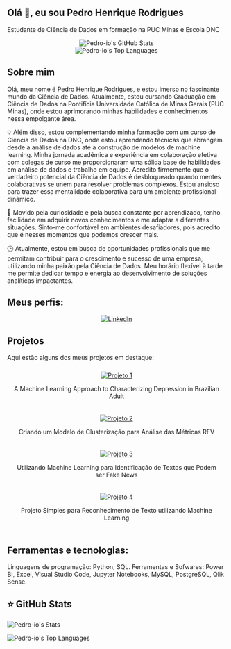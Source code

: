 ## Olá 👋, eu sou Pedro Henrique Rodrigues

Estudante de Ciência de Dados em formação na PUC Minas e Escola DNC

<div align="center">
  <img src="https://github-readme-stats.vercel.app/api?username=Pedro-io&theme=dracula&show_icons=true&hide_border=false&count_private=true" alt="Pedro-io's GitHub Stats" />
  <br>
  <img src="https://github-readme-stats.vercel.app/api/top-langs/?username=Pedro-io&theme=dracula&show_icons=true&hide_border=false&layout=compact" alt="Pedro-io's Top Languages" />
</div>


## Sobre mim

Olá, meu nome é Pedro Henrique Rodrigues, e estou imerso no fascinante mundo da Ciência de Dados. Atualmente, estou cursando Graduação em Ciência de Dados na Pontifícia Universidade Católica de Minas Gerais (PUC Minas), onde estou aprimorando minhas habilidades e conhecimentos nessa empolgante área.

💡 Além disso, estou complementando minha formação com um curso de Ciência de Dados na DNC, onde estou aprendendo técnicas que abrangem desde a análise de dados até a construção de modelos de machine learning. Minha jornada acadêmica e experiência em colaboração efetiva com colegas de curso me proporcionaram uma sólida base de habilidades em análise de dados e trabalho em equipe. Acredito firmemente que o verdadeiro potencial da Ciência de Dados é desbloqueado quando mentes colaborativas se unem para resolver problemas complexos. Estou ansioso para trazer essa mentalidade colaborativa para um ambiente profissional dinâmico.

🌟 Movido pela curiosidade e pela busca constante por aprendizado, tenho facilidade em adquirir novos conhecimentos e me adaptar a diferentes situações. Sinto-me confortável em ambientes desafiadores, pois acredito que é nesses momentos que podemos crescer mais.

🕒 Atualmente, estou em busca de oportunidades profissionais que me permitam contribuir para o crescimento e sucesso de uma empresa, utilizando minha paixão pela Ciência de Dados. Meu horário flexível à tarde me permite dedicar tempo e energia ao desenvolvimento de soluções analíticas impactantes.


## Meus perfis:

<div align="center">
  <a href="https://br.linkedin.com/in/pedro-rodrigues-0b9103273?trk=profile-badge" target="_blank">
    <img src="https://img.shields.io/badge/-LinkedIn-blue?style=flat-square&logo=linkedin&logoColor=white" alt="LinkedIn">
  </a>
</div>

## Projetos 

Aqui estão alguns dos meus projetos em destaque:

<div align="center">
  <div style="display: inline-block; margin: 10px;">
    <a href="https://github.com/Pedro-io/A-Machine-Learning-Approach-to-Characterizing-Depression-in-Brazilian-Adult.git" target="_blank">
      <img src="https://img.shields.io/badge/-Projeto 1-blueviolet?style=flat-square&logo=github&logoColor=white" alt="Projeto 1">
    </a>
    <p align="center">A Machine Learning Approach to Characterizing Depression in Brazilian Adult</p>
  </div>

  <div style="display: inline-block; margin: 10px;">
    <a href="https://github.com/Pedro-io/MODELO-DE-CLUSTERIZA--O-PARA-ANALISE-DE-M-TRICAS.git" target="_blank">
      <img src="https://img.shields.io/badge/-Projeto 2-green?style=flat-square&logo=github&logoColor=white" alt="Projeto 2">
    </a>
    <p align="center">Criando um Modelo de Clusterização para Análise das Métricas RFV</p>
  </div>

  <div style="display: inline-block; margin: 10px;">
    <a href="https://github.com/Pedro-io/Usando-ML-e-Reconhecimento-de-texto-para-identificacao-e-fake-news.git" target="_blank">
      <img src="https://img.shields.io/badge/-Projeto 3-red?style=flat-square&logo=github&logoColor=white" alt="Projeto 3">
    </a>
    <p align="center">Utilizando Machine Learning para Identificação de Textos que Podem ser Fake News</p>
  </div>

  <div style="display: inline-block; margin: 10px;">
    <a href="https://github.com/Pedro-io/reconhecendo_texto_com_machine_learning.git" target="_blank">
      <img src="https://img.shields.io/badge/-Projeto 4-yellow?style=flat-square&logo=github&logoColor=white" alt="Projeto 4">
    </a>
    <p align="center">Projeto Simples para Reconhecimento de Texto utilizando Machine Learning</p>
  </div>
</div>

## Ferramentas e tecnologias:

Linguagens de programação: Python, SQL.
Ferramentas e Sofwares: Power BI, Excel, Visual Studio Code, Jupyter Notebooks, MySQL, PostgreSQL, Qlik Sense. 




## ⭐ GitHub Stats
![Pedro-io's Stats](https://github-readme-stats.vercel.app/api?username=Pedro-io&theme=dracula&show_icons=true&hide_border=false&count_private=true)


![Pedro-io's Top Languages](https://github-readme-stats.vercel.app/api/top-langs/?username=Pedro-io&theme=dracula&show_icons=true&hide_border=false&layout=compact)

